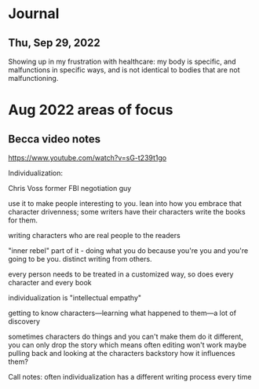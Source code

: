 # Journal
## Thu, Sep 29, 2022
Showing up in my frustration with healthcare: my body is specific, and malfunctions in specific ways, and is not identical to bodies that are not malfunctioning. 


# Aug 2022 areas of focus

## Becca video notes

https://www.youtube.com/watch?v=sG-t239t1go

Individualization:

Chris Voss former FBI negotiation guy

use it to make people interesting to you. lean into how you embrace that character drivenness; some writers have their characters write the books for them.

writing characters who are real people to the readers

"inner rebel" part of it - doing what you do because you're you and you're going to be you. distinct writing from others.

every person needs to be treated in a customized way, so does every character and every book

individualization is "intellectual empathy"

getting to know characters—learning what happened to them—a lot of discovery

sometimes characters do things and you can't make them do it different, you can only drop the story
which means often editing won't work
maybe pulling back and looking at the characters backstory how it influences them?


Call notes: often individualization has a different writing process every time
